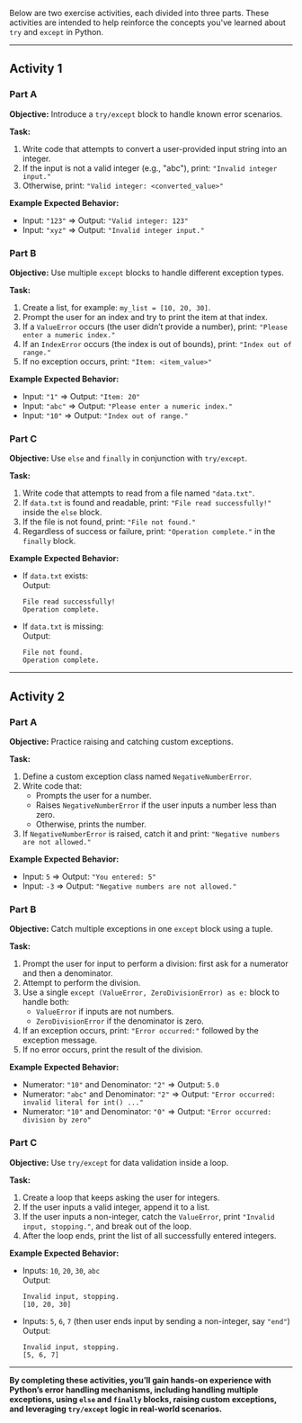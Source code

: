 Below are two exercise activities, each divided into three parts. These activities are intended to help reinforce the concepts you've learned about `try` and `except` in Python.

---

## Activity 1

### Part A
**Objective:** Introduce a `try/except` block to handle known error scenarios.

**Task:**
1. Write code that attempts to convert a user-provided input string into an integer.
2. If the input is not a valid integer (e.g., "abc"), print: `"Invalid integer input."`
3. Otherwise, print: `"Valid integer: <converted_value>"`

**Example Expected Behavior:**
- Input: `"123"` => Output: `"Valid integer: 123"`
- Input: `"xyz"` => Output: `"Invalid integer input."`

### Part B
**Objective:** Use multiple `except` blocks to handle different exception types.

**Task:**
1. Create a list, for example: `my_list = [10, 20, 30]`.
2. Prompt the user for an index and try to print the item at that index.
3. If a `ValueError` occurs (the user didn’t provide a number), print: `"Please enter a numeric index."`
4. If an `IndexError` occurs (the index is out of bounds), print: `"Index out of range."`
5. If no exception occurs, print: `"Item: <item_value>"`

**Example Expected Behavior:**
- Input: `"1"` => Output: `"Item: 20"`
- Input: `"abc"` => Output: `"Please enter a numeric index."`
- Input: `"10"` => Output: `"Index out of range."`

### Part C
**Objective:** Use `else` and `finally` in conjunction with `try/except`.

**Task:**
1. Write code that attempts to read from a file named `"data.txt"`.
2. If `data.txt` is found and readable, print: `"File read successfully!"` inside the `else` block.
3. If the file is not found, print: `"File not found."`
4. Regardless of success or failure, print: `"Operation complete."` in the `finally` block.

**Example Expected Behavior:**
- If `data.txt` exists:  
  Output:
  ```
  File read successfully!
  Operation complete.
  ```
- If `data.txt` is missing:  
  Output:
  ```
  File not found.
  Operation complete.
  ```

---

## Activity 2

### Part A
**Objective:** Practice raising and catching custom exceptions.

**Task:**
1. Define a custom exception class named `NegativeNumberError`.
2. Write code that:
   - Prompts the user for a number.
   - Raises `NegativeNumberError` if the user inputs a number less than zero.
   - Otherwise, prints the number.
3. If `NegativeNumberError` is raised, catch it and print: `"Negative numbers are not allowed."`

**Example Expected Behavior:**
- Input: `5` => Output: `"You entered: 5"`
- Input: `-3` => Output: `"Negative numbers are not allowed."`

### Part B
**Objective:** Catch multiple exceptions in one `except` block using a tuple.

**Task:**
1. Prompt the user for input to perform a division: first ask for a numerator and then a denominator.
2. Attempt to perform the division.
3. Use a single `except (ValueError, ZeroDivisionError) as e:` block to handle both:
   - `ValueError` if inputs are not numbers.
   - `ZeroDivisionError` if the denominator is zero.
4. If an exception occurs, print: `"Error occurred:"` followed by the exception message.
5. If no error occurs, print the result of the division.

**Example Expected Behavior:**
- Numerator: `"10"` and Denominator: `"2"` => Output: `5.0`
- Numerator: `"abc"` and Denominator: `"2"` => Output: `"Error occurred: invalid literal for int() ..."`
- Numerator: `"10"` and Denominator: `"0"` => Output: `"Error occurred: division by zero"`

### Part C
**Objective:** Use `try/except` for data validation inside a loop.

**Task:**
1. Create a loop that keeps asking the user for integers.
2. If the user inputs a valid integer, append it to a list.
3. If the user inputs a non-integer, catch the `ValueError`, print `"Invalid input, stopping."`, and break out of the loop.
4. After the loop ends, print the list of all successfully entered integers.

**Example Expected Behavior:**
- Inputs: `10`, `20`, `30`, `abc`  
  Output:
  ```
  Invalid input, stopping.
  [10, 20, 30]
  ```
  
- Inputs: `5`, `6`, `7` (then user ends input by sending a non-integer, say `"end"`)  
  Output:
  ```
  Invalid input, stopping.
  [5, 6, 7]
  ```

---

**By completing these activities, you’ll gain hands-on experience with Python’s error handling mechanisms, including handling multiple exceptions, using `else` and `finally` blocks, raising custom exceptions, and leveraging `try/except` logic in real-world scenarios.**